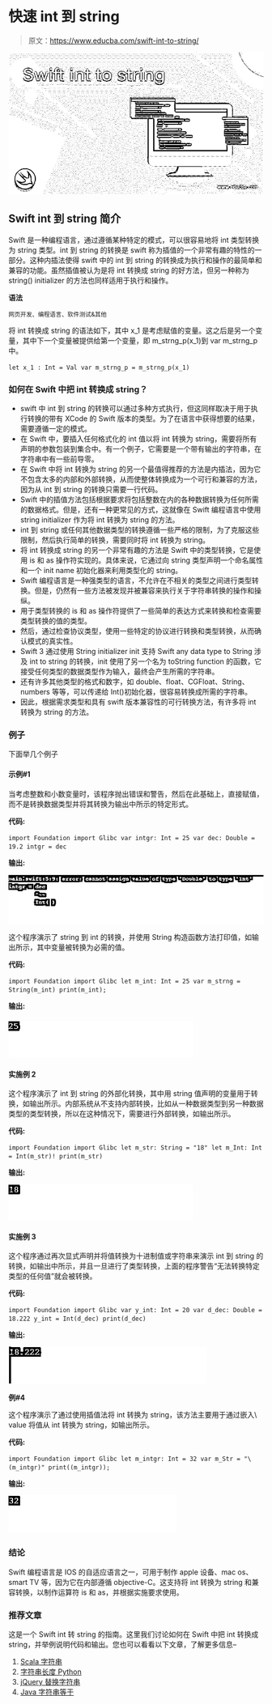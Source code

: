 # 快速 int 到 string

> 原文：<https://www.educba.com/swift-int-to-string/>

![Swift int to string](img/ada18a7a3b4d816a94a876570cbca3dd.png)



## Swift int 到 string 简介

Swift 是一种编程语言，通过遵循某种特定的模式，可以很容易地将 int 类型转换为 string 类型。int 到 string 的转换是 swift 称为插值的一个非常有趣的特性的一部分。这种内插法使得 swift 中的 int 到 string 的转换成为执行和操作的最简单和兼容的功能。虽然插值被认为是将 int 转换成 string 的好方法，但另一种称为 string() initializer 的方法也同样适用于执行和操作。

**语法**

<small>网页开发、编程语言、软件测试&其他</small>

将 int 转换成 string 的语法如下，其中 x_1 是考虑赋值的变量。这之后是另一个变量，其中下一个变量被提供给第一个变量，即 m_strng_p(x_1)到 var m_strng_p 中。

`let x_1 : Int = Val
var m_strng_p = m_strng_p(x_1)`

### 如何在 Swift 中把 int 转换成 string？

*   swift 中 int 到 string 的转换可以通过多种方式执行，但这同样取决于用于执行转换的带有 XCode 的 Swift 版本的类型。为了在语言中获得想要的结果，需要遵循一定的模式。
*   在 Swift 中，要插入任何格式化的 int 值以将 int 转换为 string，需要将所有声明的参数包装到集合中。有一个例子，它需要是一个带有输出的字符串，在字符串中有一些前导零。
*   在 Swift 中将 int 转换为 string 的另一个最值得推荐的方法是内插法，因为它不包含太多的内部和外部转换，从而使整体转换成为一个可行和兼容的方法，因为从 int 到 string 的转换只需要一行代码。
*   Swift 中的插值方法包括根据要求将包括整数在内的各种数据转换为任何所需的数据格式。但是，还有一种更常见的方式，这就像在 Swift 编程语言中使用 string initializer 作为将 int 转换为 string 的方法。
*   int 到 string 或任何其他数据类型的转换遵循一些严格的限制，为了克服这些限制，然后执行简单的转换，需要同时将 int 转换为 string。
*   将 int 转换成 string 的另一个非常有趣的方法是 Swift 中的类型转换，它是使用 is 和 as 操作符实现的。具体来说，它通过向 string 类型声明一个命名属性和一个 init name 初始化器来利用类型化的 string。
*   Swift 编程语言是一种强类型的语言，不允许在不相关的类型之间进行类型转换。但是，仍然有一些方法被发现并被兼容来执行关于字符串转换的操作和操纵。
*   用于类型转换的 is 和 as 操作符提供了一些简单的表达方式来转换和检查需要类型转换的值的类型。
*   然后，通过检查协议类型，使用一些特定的协议进行转换和类型转换，从而确认模式的真实性。
*   Swift 3 通过使用 String initializer init 支持 Swift any data type to String 涉及 int to string 的转换，init 使用了另一个名为 toString function 的函数，它接受任何类型的数据类型作为输入，最终会产生所需的字符串。
*   还有许多其他类型的格式和数字，如 double、float、CGFloat、String、numbers 等等，可以传递给 Int()初始化器，很容易转换成所需的字符串。
*   因此，根据需求类型和具有 swift 版本兼容性的可行转换方法，有许多将 int 转换为 string 的方法。

### 例子

下面举几个例子

#### 示例#1

当考虑整数和小数变量时，该程序抛出错误和警告，然后在此基础上，直接赋值，而不是转换数据类型并将其转换为输出中所示的特定形式。

**代码:**

`import Foundation
import Glibc
var intgr: Int = 25
var dec: Double = 19.2
intgr = dec`

**输出:**

![Swift int to string output 1](img/69f090859ea7af3c838d7ed0e8a1c5ad.png)



这个程序演示了 string 到 int 的转换，并使用 String 构造函数方法打印值，如输出所示，其中变量被转换为必需的值。

**代码:**

`import Foundation
import Glibc
let m_int: Int = 25
var m_strng = String(m_int)
print(m_int);`

**输出:**

#### ![Swift int to string output 2](img/c2999fd120848bb6e3553294a6e13f73.png)



#### 实施例 2

这个程序演示了 int 到 string 的外部化转换，其中用 string 值声明的变量用于转换，如输出所示。内部系统从不支持内部转换，比如从一种数据类型到另一种数据类型的类型转换，所以在这种情况下，需要进行外部转换，如输出所示。

**代码:**

`import Foundation
import Glibc
let m_str: String = "18"
let m_Int: Int = Int(m_str)!
print(m_str)`

**输出:**

![output 3](img/6bb7ad2bb19659878bef2e365a339e7b.png)



#### 实施例 3

这个程序通过再次显式声明并将值转换为十进制值或字符串来演示 int 到 string 的转换，如输出中所示，并且一旦进行了类型转换，上面的程序警告“无法转换特定类型的任何值”就会被转换。

**代码:**

`import Foundation
import Glibc
var y_int: Int = 20
var d_dec: Double = 18.222
y_int = Int(d_dec)
print(d_dec)`

**输出:**

![output 4](img/599bff70559ee58b2dcbf6d537eed6ec.png)



**例#4**

这个程序演示了通过使用插值法将 int 转换为 string，该方法主要用于通过嵌入\ value 将值从 int 转换为 string，如输出所示。

**代码:**

`import Foundation
import Glibc
let m_intgr: Int = 32
var m_Str = "\(m_intgr)"
print((m_intgr));`

**输出:**

![output 5](img/7ea764789fc59c873e9b5ba2a151bcc4.png)



### 结论

Swift 编程语言是 IOS 的自适应语言之一，可用于制作 apple 设备、mac os、smart TV 等，因为它在内部遵循 objective-C。这支持将 int 转换为 string 和兼容转换，以制作运算符 is 和 as，并根据实施要求使用。

### 推荐文章

这是一个 Swift int 转 string 的指南。这里我们讨论如何在 Swift 中把 int 转换成 string，并举例说明代码和输出。您也可以看看以下文章，了解更多信息–

1.  [Scala 字符串](https://www.educba.com/scala-string/)
2.  [字符串长度 Python](https://www.educba.com/string-length-python/)
3.  [jQuery 替换字符串](https://www.educba.com/jquery-replace-string/)
4.  [Java 字符串等于](https://www.educba.com/java-string-equals/)





